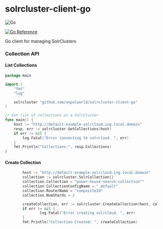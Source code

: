 # solrcluster-client-go

![Go](https://github.com/sepulworld/solrcluster-client-go/workflows/Go/badge.svg?branch=main)

[![Go Reference](https://pkg.go.dev/badge/github.com/sepulworld/solrcluster-client-go.svg)](https://pkg.go.dev/github.com/sepulworld/solrcluster-client-go)

Go client for managing SolrClusters

### Collection API

#### List Collections

```go
package main

import (
	"fmt"
	"log"

	solrcluster "github.com/sepulworld/solrcluster-client-go"
)

// Get list of collections on a SolrCluster
func main() {
	host := "http://default-example-solrcloud.ing.local.domain"
	resp, err := solrcluster.GetCollections(host)
	if err != nil {
		log.Fatal("Error connecting to solrcloud. ", err)
	}
	fmt.Println("Collections:", resp.Collections)
}
```


#### Create Collection

```go
        host := "http://default-example-solrcloud.ing.local.domain"
        collection := solrcluster.SolrCollection{}
        collection.Collection = "power-house-search-collection""
        collection.CollectionConfigName = "_default"
        collection.RouterName = "compositeId"
        collection.NumShards = 2

        createCollection, err := solrcluster.CreateCollection(host, collection)
        if err != nil {
                log.Fatal("Error creating solrcloud. ", err)
        }
        fmt.Println("Collection Created: ", createCollection)
```
